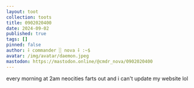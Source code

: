```yaml
---
layout: toot
collection: toots
title: 0902020400
date: 2024-09-02
published: true
tags: []
pinned: false
author: ⸸ commander ░ nova ⸸ :~$
avatar: /img/avatar/daemon.jpeg
mastodon: https://mastodon.online/@cmdr_nova/0902020400
---
```


every morning at 2am neocities farts out and i can't update my website lol
